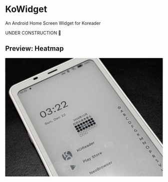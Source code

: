 # KoWidget

An Android Home Screen Widget for Koreader

UNDER CONSTRUCTION 🚧

## Preview: Heatmap

![Heatmap](./resources/heatmap.jpeg)
